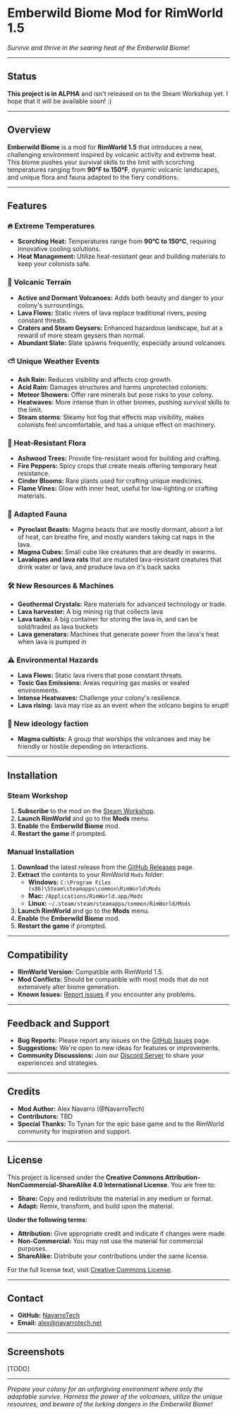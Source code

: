 # Emberwild Biome Mod for RimWorld 1.5

*Survive and thrive in the searing heat of the Emberwild Biome!*

---

## Status

**This project is in ALPHA** and isn't released on to the Steam Workshop yet. I hope that it will be available soon! :)

---

## Overview

**Emberwild Biome** is a mod for **RimWorld 1.5** that introduces a new, challenging environment inspired by volcanic activity and extreme heat. This biome pushes your survival skills to the limit with scorching temperatures ranging from **90°F to 150°F**, dynamic volcanic landscapes, and unique flora and fauna adapted to the fiery conditions.

---

## Features

### 🔥 Extreme Temperatures

- **Scorching Heat:** Temperatures range from **90°C to 150°C**, requiring innovative cooling solutions.
- **Heat Management:** Utilize heat-resistant gear and building materials to keep your colonists safe.

### 🌋 Volcanic Terrain

- **Active and Dormant Volcanoes:** Adds both beauty and danger to your colony's surroundings.
- **Lava Flows:** Static rivers of lava replace traditional rivers, posing constant threats.
- **Craters and Steam Geysers:** Enhanced hazardous landscape, but at a reward of more steam geysers than normal.
- **Abundant Slate:** Slate spawns frequently, especially around volcanoes.

### ⛅ Unique Weather Events

- **Ash Rain:** Reduces visibility and affects crop growth.
- **Acid Rain:** Damages structures and harms unprotected colonists.
- **Meteor Showers:** Offer rare minerals but pose risks to your colony.
- **Heatwaves:** More intense than in other biomes, pushing survival skills to the limit.
- **Steam storms**: Steamy hot fog that effects map visibility, makes colonists feel uncomfortable, and has a unique effect on machinery.

### 🌱 Heat-Resistant Flora

- **Ashwood Trees:** Provide fire-resistant wood for building and crafting.
- **Fire Peppers:** Spicy crops that create meals offering temporary heat resistance.
- **Cinder Blooms:** Rare plants used for crafting unique medicines.
- **Flame Vines:** Glow with inner heat, useful for low-lighting or crafting materials.

### 🦎 Adapted Fauna

- **Pyroclast Beasts:** Magma beasts that are mostly dormant, absort a lot of heat, can breathe fire, and mostly wanders taking cat naps in the lava.
- **Magma Cubes:** Small cube like creatures that are deadly in swarms.
- **Lavalopes and lava rats** that are mutated lava-resistant creatures that drink water or lava, and produce lava on it's back sacks

### 🛠️ New Resources & Machines

- **Geothermal Crystals:** Rare materials for advanced technology or trade.
- **Lava harvester:** A big mining rig that collects lava
- **Lava tanks:** A big container for storing the lava in, and can be sold/traded as lava buckets
- **Lava generators:** Machines that generate power from the lava's heat when lava is pumped in

### ⚠️ Environmental Hazards

- **Lava Flows:** Static lava rivers that pose constant threats.
- **Toxic Gas Emissions:** Areas requiring gas masks or sealed environments.
- **Intense Heatwaves:** Challenge your colony's resilience.
- **Lava rising:** lava may rise as an event when the volcano begins to erupt!

### 🛐 New ideology faction
- **Magma cultists:** A group that worships the volcanoes and may be friendly or hostile depending on interactions.

---

## Installation

### Steam Workshop

1. **Subscribe** to the mod on the [Steam Workshop](#).
2. **Launch RimWorld** and go to the **Mods** menu.
3. **Enable** the **Emberwild Biome** mod.
4. **Restart the game** if prompted.

### Manual Installation

1. **Download** the latest release from the [GitHub Releases](#) page.
2. **Extract** the contents to your RimWorld `Mods` folder:
   - **Windows:** `C:\Program Files (x86)\Steam\steamapps\common\RimWorld\Mods`
   - **Mac:** `/Applications/RimWorld.app/Mods`
   - **Linux:** `~/.steam/steam/steamapps/common/RimWorld/Mods`
3. **Launch RimWorld** and go to the **Mods** menu.
4. **Enable** the **Emberwild Biome** mod.
5. **Restart the game** if prompted.

---

## Compatibility

- **RimWorld Version:** Compatible with RimWorld 1.5.
- **Mod Conflicts:** Should be compatible with most mods that do not extensively alter biome generation.
- **Known Issues:** [Report issues](#) if you encounter any problems.

---

## Feedback and Support

- **Bug Reports:** Please report any issues on the [GitHub Issues](#) page.
- **Suggestions:** We're open to new ideas for features or improvements.
- **Community Discussions:** Join our [Discord Server](#) to share your experiences and strategies.

---

## Credits

- **Mod Author:** Alex Navarro (@NavarroTech)
- **Contributors:** TBD
- **Special Thanks:** To Tynan for the epic base game and to the RimWorld community for inspiration and support.

---

## License

This project is licensed under the **Creative Commons Attribution-NonCommercial-ShareAlike 4.0 International License**. You are free to:

- **Share:** Copy and redistribute the material in any medium or format.
- **Adapt:** Remix, transform, and build upon the material.

**Under the following terms:**

- **Attribution:** Give appropriate credit and indicate if changes were made.
- **Non-Commercial:** You may not use the material for commercial purposes.
- **ShareAlike:** Distribute your contributions under the same license.

For the full license text, visit [Creative Commons License](https://creativecommons.org/licenses/by-nc-sa/4.0/).

---

## Contact

- **GitHub:** [NavarroTech](https://github.com/navarrotech)
- **Email:** [alex@navarrotech.net](mailto:alex@navarrotech.net)

---

## Screenshots

[TODO]

---

*Prepare your colony for an unforgiving environment where only the adaptable survive. Harness the power of the volcanoes, utilize the unique resources, and beware of the lurking dangers in the Emberwild Biome!*
